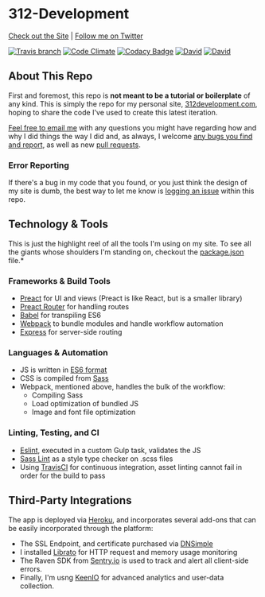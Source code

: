 # 312-Development

[Check out the Site](https://312development.com/) | [Follow me on Twitter](https://twitter.com/erikkylenielsen/)

[![Travis branch](https://img.shields.io/travis/nielse63/312-Development/master.svg?style=flat-square)](https://travis-ci.org/nielse63/312-Development)
[![Code Climate](https://img.shields.io/codeclimate/github/nielse63/312-Development.svg?style=flat-square)](https://lima.codeclimate.com/github/nielse63/312-Development/)
[![Codacy Badge](https://api.codacy.com/project/badge/Grade/5981b0c63eb342f8b2c6849018779c0e)](https://www.codacy.com/app/nielse63/312-Development?utm_source=github.com&amp;utm_medium=referral&amp;utm_content=nielse63/312-Development&amp;utm_campaign=Badge_Grade)
[![David](https://img.shields.io/david/nielse63/312-Development.svg?style=flat-square)](https://github.com/nielse63/312-Development/blob/master/package.json)
[![David](https://img.shields.io/david/dev/nielse63/312-Development.svg?style=flat-square)](https://github.com/nielse63/312-Development/blob/master/package.json)

## About This Repo

First and foremost, this repo is **not meant to be a tutorial or boilerplate** of any kind. This is simply the repo for my personal site, [312development.com](https://312development.com/), hoping to share the code I've used to create this latest iteration.

[Feel free to email me](mailto:erik@312development.com) with any questions you might have regarding how and why I did things the way I did and, as always, I welcome [any bugs you find and report](https://github.com/nielse63/312-Development/issues/new), as well as new [pull requests](https://github.com/nielse63/312-Development/compare).

### Error Reporting

If there's a bug in my code that you found, or you just think the design of my site is dumb, the best way to let me know is [logging an issue](https://github.com/nielse63/312-Development/issues/new) within this repo.

## Technology & Tools

This is just the highlight reel of all the tools I'm using on my site. To see all the giants whose shoulders I'm standing on, checkout the [package.json](https://github.com/nielse63/312-Development/blob/master/package.json) file.*

### Frameworks & Build Tools

* [Preact](https://github.com/developit/preact) for UI and views (Preact is like React, but is a smaller library)
* [Preact Router](https://github.com/developit/preact-router) for handling routes
* [Babel](http://babeljs.io/) for transpiling ES6
* [Webpack](http://webpack.github.io/) to bundle modules and handle workflow automation
* [Express](http://expressjs.com/) for server-side routing

### Languages & Automation

* JS is written in [ES6 format](http://es6-features.org/#Constants)
* CSS is compiled from [Sass](http://sass-lang.com/)
* Webpack, mentioned above, handles the bulk of the workflow:
  * Compiling Sass
  * Load optimization of bundled JS
  * Image and font file optimization

### Linting, Testing, and CI

* [Eslint](http://eslint.org/), executed in a custom Gulp task, validates the JS
* [Sass Lint](https://github.com/sasstools/sass-lint) as a style type checker on .scss files
* Using [TravisCI](https://travis-ci.org/) for continuous integration, asset linting cannot fail in order for the build to pass

## Third-Party Integrations

The app is deployed via [Heroku](https://heroku.com/), and incorporates several add-ons that can be easily incorporated through the platform:

* The SSL Endpoint, and certificate purchased via [DNSimple](https://dnsimple.com/)
* I installed [Librato](https://www.librato.com/) for HTTP request and memory usage monitoring
* The Raven SDK from [Sentry.io](https://sentry.io/) is used to track and alert all client-side errors.
* Finally, I'm usng [KeenIO](https://keen.io/) for advanced analytics and user-data collection.
